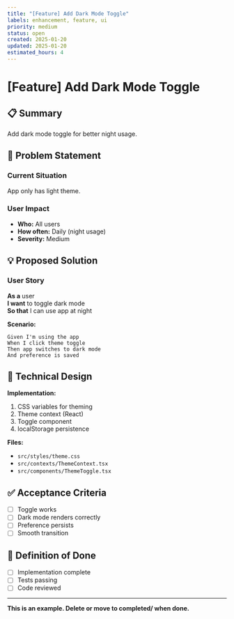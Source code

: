 ```yaml
---
title: "[Feature] Add Dark Mode Toggle"
labels: enhancement, feature, ui
priority: medium
status: open
created: 2025-01-20
updated: 2025-01-20
estimated_hours: 4
---
```


# [Feature] Add Dark Mode Toggle

## 📋 Summary
Add dark mode toggle for better night usage.

## 🎯 Problem Statement

### Current Situation
App only has light theme.

### User Impact
- **Who:** All users
- **How often:** Daily (night usage)
- **Severity:** Medium

## 💡 Proposed Solution

### User Story

**As a** user  
**I want** to toggle dark mode  
**So that** I can use app at night

**Scenario:**
```gherkin
Given I'm using the app
When I click theme toggle
Then app switches to dark mode
And preference is saved
```

## 🔧 Technical Design

**Implementation:**
1. CSS variables for theming
2. Theme context (React)
3. Toggle component
4. localStorage persistence

**Files:**
- `src/styles/theme.css`
- `src/contexts/ThemeContext.tsx`
- `src/components/ThemeToggle.tsx`

## ✅ Acceptance Criteria

- [ ] Toggle works
- [ ] Dark mode renders correctly
- [ ] Preference persists
- [ ] Smooth transition

## 🏁 Definition of Done

- [ ] Implementation complete
- [ ] Tests passing
- [ ] Code reviewed

---

**This is an example. Delete or move to completed/ when done.**
